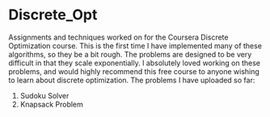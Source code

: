 # Discrete_Opt
Assignments and techniques worked on for the Coursera Discrete Optimization course. This is the first time I have implemented many of these algorithms, so they be a bit rough. The problems are designed to be very difficult in that they scale exponentially. I absolutely loved working on these problems, and would highly recommend this free course to anyone wishing to learn about discrete optimization. 
The problems I have uploaded so far:
1) Sudoku Solver
2) Knapsack Problem
